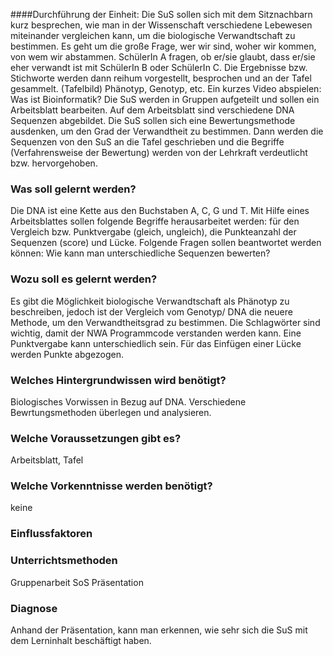 ####Durchführung der Einheit:
Die SuS sollen sich mit dem Sitznachbarn kurz besprechen, wie man in der Wissenschaft verschiedene Lebewesen miteinander vergleichen kann, um die biologische Verwandtschaft zu bestimmen. Es geht um die große Frage, wer wir sind, woher wir kommen, von wem wir abstammen.
SchülerIn A fragen, ob er/sie glaubt, dass er/sie eher verwandt ist mit SchülerIn B oder SchülerIn C.
Die Ergebnisse bzw. Stichworte werden dann reihum vorgestellt, besprochen und an der Tafel gesammelt. (Tafelbild) Phänotyp, Genotyp, etc.
Ein kurzes Video abspielen: Was ist Bioinformatik?
Die SuS werden in Gruppen aufgeteilt und sollen ein Arbeitsblatt bearbeiten. Auf dem Arbeitsblatt sind verschiedene DNA Sequenzen abgebildet.
Die SuS sollen sich eine Bewertungsmethode ausdenken, um den Grad der Verwandtheit zu bestimmen.
Dann werden die Sequenzen von den SuS an die Tafel geschrieben und die Begriffe (Verfahrensweise der Bewertung) werden von der Lehrkraft verdeutlicht bzw. hervorgehoben.
### Was soll gelernt werden?
Die DNA ist eine Kette aus den Buchstaben A, C, G und T. Mit Hilfe eines Arbeitsblattes sollen folgende Begriffe herausarbeitet werden: für den Vergleich bzw. Punktvergabe (gleich, ungleich), die Punkteanzahl der Sequenzen (score) und Lücke.
Folgende Fragen sollen beantwortet werden können:
Wie kann man unterschiedliche Sequenzen bewerten?
### Wozu soll es gelernt werden?
Es gibt die Möglichkeit biologische Verwandtschaft als Phänotyp zu beschreiben, jedoch ist der Vergleich vom Genotyp/ DNA die neuere Methode, um den Verwandtheitsgrad zu bestimmen. Die Schlagwörter sind wichtig, damit der NWA Programmcode verstanden werden kann.
Eine Punktvergabe kann unterschiedlich sein.
Für das Einfügen einer Lücke werden Punkte abgezogen.
### Welches Hintergrundwissen wird benötigt?
Biologisches Vorwissen in Bezug auf DNA.
Verschiedene Bewrtungsmethoden überlegen und analysieren.
### Welche Voraussetzungen gibt es?
Arbeitsblatt, Tafel
### Welche Vorkenntnisse werden benötigt?
keine
### Einflussfaktoren
### Unterrichtsmethoden
Gruppenarbeit
SoS Präsentation
### Diagnose
Anhand der Präsentation, kann man erkennen, wie sehr sich die SuS mit dem Lerninhalt beschäftigt haben.
